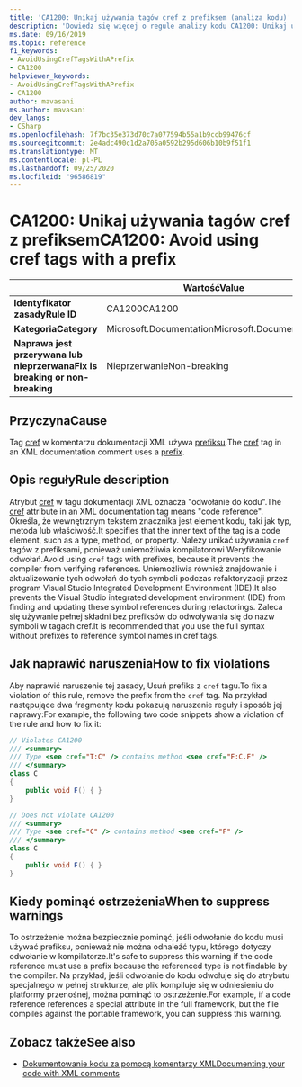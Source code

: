 ```yaml
---
title: 'CA1200: Unikaj używania tagów cref z prefiksem (analiza kodu)'
description: 'Dowiedz się więcej o regule analizy kodu CA1200: Unikaj używania tagów cref z prefiksem'
ms.date: 09/16/2019
ms.topic: reference
f1_keywords:
- AvoidUsingCrefTagsWithAPrefix
- CA1200
helpviewer_keywords:
- AvoidUsingCrefTagsWithAPrefix
- CA1200
author: mavasani
ms.author: mavasani
dev_langs:
- CSharp
ms.openlocfilehash: 7f7bc35e373d70c7a077594b55a1b9ccb99476cf
ms.sourcegitcommit: 2e4adc490c1d2a705a0592b295d606b10b9f51f1
ms.translationtype: MT
ms.contentlocale: pl-PL
ms.lasthandoff: 09/25/2020
ms.locfileid: "96586819"
---
```

# <a name="ca1200-avoid-using-cref-tags-with-a-prefix"></a><span data-ttu-id="53b5c-103">CA1200: Unikaj używania tagów cref z prefiksem</span><span class="sxs-lookup"><span data-stu-id="53b5c-103">CA1200: Avoid using cref tags with a prefix</span></span>

| | <span data-ttu-id="53b5c-104">Wartość</span><span class="sxs-lookup"><span data-stu-id="53b5c-104">Value</span></span> |
|-|-|
| <span data-ttu-id="53b5c-105">**Identyfikator zasady**</span><span class="sxs-lookup"><span data-stu-id="53b5c-105">**Rule ID**</span></span> |<span data-ttu-id="53b5c-106">CA1200</span><span class="sxs-lookup"><span data-stu-id="53b5c-106">CA1200</span></span>|
| <span data-ttu-id="53b5c-107">**Kategoria**</span><span class="sxs-lookup"><span data-stu-id="53b5c-107">**Category**</span></span> |<span data-ttu-id="53b5c-108">Microsoft.Documentation</span><span class="sxs-lookup"><span data-stu-id="53b5c-108">Microsoft.Documentation</span></span>|
| <span data-ttu-id="53b5c-109">**Naprawa jest przerywana lub nieprzerwana**</span><span class="sxs-lookup"><span data-stu-id="53b5c-109">**Fix is breaking or non-breaking**</span></span> |<span data-ttu-id="53b5c-110">Nieprzerwanie</span><span class="sxs-lookup"><span data-stu-id="53b5c-110">Non-breaking</span></span>|

## <a name="cause"></a><span data-ttu-id="53b5c-111">Przyczyna</span><span class="sxs-lookup"><span data-stu-id="53b5c-111">Cause</span></span>

<span data-ttu-id="53b5c-112">Tag [cref](../../../csharp/programming-guide/xmldoc/cref-attribute.md) w komentarzu dokumentacji XML używa [prefiksu](../../../csharp/programming-guide/xmldoc/processing-the-xml-file.md).</span><span class="sxs-lookup"><span data-stu-id="53b5c-112">The [cref](../../../csharp/programming-guide/xmldoc/cref-attribute.md) tag in an XML documentation comment uses a [prefix](../../../csharp/programming-guide/xmldoc/processing-the-xml-file.md).</span></span>

## <a name="rule-description"></a><span data-ttu-id="53b5c-113">Opis reguły</span><span class="sxs-lookup"><span data-stu-id="53b5c-113">Rule description</span></span>

<span data-ttu-id="53b5c-114">Atrybut [cref](../../../csharp/programming-guide/xmldoc/cref-attribute.md) w tagu dokumentacji XML oznacza "odwołanie do kodu".</span><span class="sxs-lookup"><span data-stu-id="53b5c-114">The [cref](../../../csharp/programming-guide/xmldoc/cref-attribute.md) attribute in an XML documentation tag means "code reference".</span></span> <span data-ttu-id="53b5c-115">Określa, że wewnętrznym tekstem znacznika jest element kodu, taki jak typ, metoda lub właściwość.</span><span class="sxs-lookup"><span data-stu-id="53b5c-115">It specifies that the inner text of the tag is a code element, such as a type, method, or property.</span></span> <span data-ttu-id="53b5c-116">Należy unikać używania `cref` tagów z prefiksami, ponieważ uniemożliwia kompilatorowi Weryfikowanie odwołań.</span><span class="sxs-lookup"><span data-stu-id="53b5c-116">Avoid using `cref` tags with prefixes, because it prevents the compiler from verifying references.</span></span> <span data-ttu-id="53b5c-117">Uniemożliwia również znajdowanie i aktualizowanie tych odwołań do tych symboli podczas refaktoryzacji przez program Visual Studio Integrated Development Environment (IDE).</span><span class="sxs-lookup"><span data-stu-id="53b5c-117">It also prevents the Visual Studio integrated development environment (IDE) from finding and updating these symbol references during refactorings.</span></span> <span data-ttu-id="53b5c-118">Zaleca się używanie pełnej składni bez prefiksów do odwoływania się do nazw symboli w tagach cref.</span><span class="sxs-lookup"><span data-stu-id="53b5c-118">It is recommended that you use the full syntax without prefixes to reference symbol names in cref tags.</span></span>

## <a name="how-to-fix-violations"></a><span data-ttu-id="53b5c-119">Jak naprawić naruszenia</span><span class="sxs-lookup"><span data-stu-id="53b5c-119">How to fix violations</span></span>

<span data-ttu-id="53b5c-120">Aby naprawić naruszenie tej zasady, Usuń prefiks z `cref` tagu.</span><span class="sxs-lookup"><span data-stu-id="53b5c-120">To fix a violation of this rule, remove the prefix from the `cref` tag.</span></span> <span data-ttu-id="53b5c-121">Na przykład następujące dwa fragmenty kodu pokazują naruszenie reguły i sposób jej naprawy:</span><span class="sxs-lookup"><span data-stu-id="53b5c-121">For example, the following two code snippets show a violation of the rule and how to fix it:</span></span>

```csharp
// Violates CA1200
/// <summary>
/// Type <see cref="T:C" /> contains method <see cref="F:C.F" />
/// </summary>
class C
{
    public void F() { }
}
```

```csharp
// Does not violate CA1200
/// <summary>
/// Type <see cref="C" /> contains method <see cref="F" />
/// </summary>
class C
{
    public void F() { }
}
```

## <a name="when-to-suppress-warnings"></a><span data-ttu-id="53b5c-122">Kiedy pominąć ostrzeżenia</span><span class="sxs-lookup"><span data-stu-id="53b5c-122">When to suppress warnings</span></span>

<span data-ttu-id="53b5c-123">To ostrzeżenie można bezpiecznie pominąć, jeśli odwołanie do kodu musi używać prefiksu, ponieważ nie można odnaleźć typu, którego dotyczy odwołanie w kompilatorze.</span><span class="sxs-lookup"><span data-stu-id="53b5c-123">It's safe to suppress this warning if the code reference must use a prefix because the referenced type is not findable by the compiler.</span></span> <span data-ttu-id="53b5c-124">Na przykład, jeśli odwołanie do kodu odwołuje się do atrybutu specjalnego w pełnej strukturze, ale plik kompiluje się w odniesieniu do platformy przenośnej, można pominąć to ostrzeżenie.</span><span class="sxs-lookup"><span data-stu-id="53b5c-124">For example, if a code reference references a special attribute in the full framework, but the file compiles against the portable framework, you can suppress this warning.</span></span>

## <a name="see-also"></a><span data-ttu-id="53b5c-125">Zobacz także</span><span class="sxs-lookup"><span data-stu-id="53b5c-125">See also</span></span>

- [<span data-ttu-id="53b5c-126">Dokumentowanie kodu za pomocą komentarzy XML</span><span class="sxs-lookup"><span data-stu-id="53b5c-126">Documenting your code with XML comments</span></span>](../../../csharp/codedoc.md)
